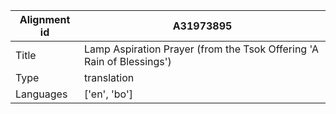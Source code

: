 |Alignment id | A31973895
| --- | --- 
|Title | Lamp Aspiration Prayer (from the Tsok Offering 'A Rain of Blessings') 
|Type | translation
|Languages | ['en', 'bo']